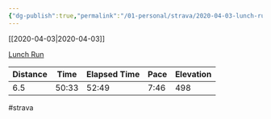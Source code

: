 ```yaml
---
{"dg-publish":true,"permalink":"/01-personal/strava/2020-04-03-lunch-run/"}
---
```



[[2020-04-03\|2020-04-03]]

[Lunch Run](https://www.strava.com/activities/3255440729)

| Distance | Time  | Elapsed Time | Pace | Elevation |
| -------- | ----- | ------------ | ---- | --------- |
| 6.5      | 50:33 | 52:49        | 7:46 | 498       |




#strava
